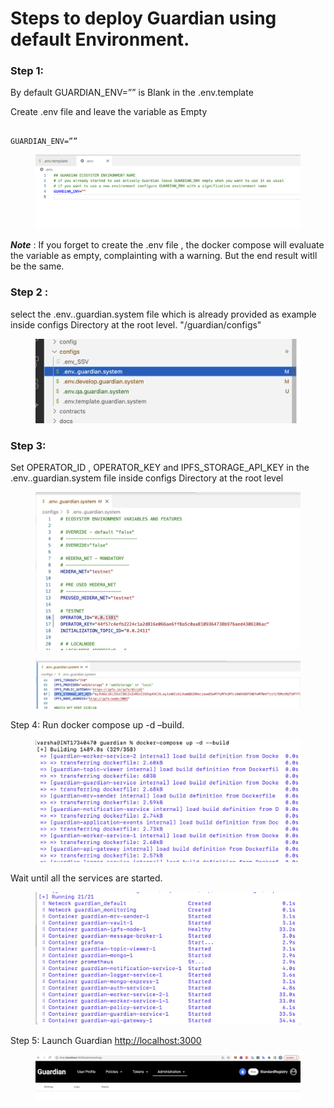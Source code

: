 # Steps to deploy Guardian using default Environment. 

### Step 1: 
By default GUARDIAN_ENV=”” is Blank in the .env.template

Create .env file and leave the variable as Empty

```

GUARDIAN_ENV=””

```

<figure><img src="../../../../../.gitbook/assets/EEEDEF1.png"></figure>

 _**Note**_ : If you forget to create the .env file , the docker compose will evaluate the variable as empty, complainting with a warning. But the end result witll be the same.

### Step 2 : 

select the .env..guardian.system file which is already provided as example inside configs Directory at the root level. "/guardian/configs"

<figure><img src="../../../../../.gitbook/assets/EEEDEF2.png"></figure>

### Step 3: 
Set OPERATOR_ID , OPERATOR_KEY and IPFS_STORAGE_API_KEY in the .env..guardian.system file inside configs Directory at the root level

<figure><img src="../../../../../.gitbook/assets/EEEDEF3.png"></figure>
<figure><img src="../../../../../.gitbook/assets/EEEDEF4.png"></figure>

Step 4: Run docker compose up -d –build. 

<figure><img src="../../../../../.gitbook/assets/EEEDEF5.png"></figure>

Wait until all the services are started. 

<figure><img src="../../../../../.gitbook/assets/EEEDEF6.png"></figure>

Step 5:
Launch Guardian [http://localhost:3000](http://localhost:3000)

<figure><img src="../../../../../.gitbook/assets/EEEDEF7.png"></figure>

